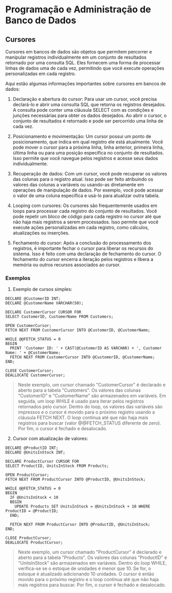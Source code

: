 # Programação e Administração de Banco de Dados
## Cursores
Cursores em bancos de dados são objetos que permitem percorrer e manipular registros individualmente em um conjunto de resultados retornado por uma consulta SQL. Eles fornecem uma forma de processar linhas de dados uma de cada vez, permitindo que você execute operações personalizadas em cada registro.

Aqui estão algumas informações importantes sobre cursores em bancos de dados:
1. Declaração e abertura do cursor: Para usar um cursor, você precisa declará-lo e abrir uma consulta SQL que retorna os registros desejados. A consulta pode conter uma cláusula SELECT com as condições e junções necessárias para obter os dados desejados. Ao abrir o cursor, o conjunto de resultados é retornado e pode ser percorrido uma linha de cada vez.

2. Posicionamento e movimentação: Um cursor possui um ponto de posicionamento, que indica em qual registro ele está atualmente. Você pode mover o cursor para a próxima linha, linha anterior, primeira linha, última linha ou para uma posição específica no conjunto de resultados. Isso permite que você navegue pelos registros e acesse seus dados individualmente.

3. Recuperação de dados: Com um cursor, você pode recuperar os valores das colunas para o registro atual. Isso pode ser feito atribuindo os valores das colunas a variáveis ou usando-as diretamente em operações de manipulação de dados. Por exemplo, você pode acessar o valor de uma coluna específica e usá-lo para atualizar outra tabela.

4. Looping com cursores: Os cursores são frequentemente usados em loops para processar cada registro do conjunto de resultados. Você pode repetir um bloco de código para cada registro no cursor até que não haja mais registros a serem processados. Isso permite que você execute ações personalizadas em cada registro, como cálculos, atualizações ou inserções.

5. Fechamento do cursor: Após a conclusão do processamento dos registros, é importante fechar o cursor para liberar os recursos do sistema. Isso é feito com uma declaração de fechamento do cursor. O fechamento do cursor encerra a iteração pelos registros e libera a memória ou outros recursos associados ao cursor.

### Exemplos
1. Exemplo de cursos simples:
~~~
DECLARE @CustomerID INT;
DECLARE @CustomerName VARCHAR(50);

DECLARE CustomerCursor CURSOR FOR
SELECT CustomerID, CustomerName FROM Customers;

OPEN CustomerCursor;
FETCH NEXT FROM CustomerCursor INTO @CustomerID, @CustomerName;

WHILE @@FETCH_STATUS = 0
BEGIN
  PRINT 'Customer ID: ' + CAST(@CustomerID AS VARCHAR) + ', Customer Name: ' + @CustomerName;
  FETCH NEXT FROM CustomerCursor INTO @CustomerID, @CustomerName;
END;

CLOSE CustomerCursor;
DEALLOCATE CustomerCursor;
~~~
> Neste exemplo, um cursor chamado "CustomerCursor" é declarado e aberto para a tabela "Customers". Os valores das colunas "CustomerID" e "CustomerName" são armazenados em variáveis. Em seguida, um loop WHILE é usado para iterar pelos registros retornados pelo cursor. Dentro do loop, os valores das variáveis são impressos e o cursor é movido para o próximo registro usando a cláusula FETCH NEXT. O loop continua até que não haja mais registros para buscar (valor @@FETCH_STATUS diferente de zero). Por fim, o cursor é fechado e desalocado.

2. Cursor com atualização de valores:
~~~
DECLARE @ProductID INT;
DECLARE @UnitsInStock INT;

DECLARE ProductCursor CURSOR FOR
SELECT ProductID, UnitsInStock FROM Products;

OPEN ProductCursor;
FETCH NEXT FROM ProductCursor INTO @ProductID, @UnitsInStock;

WHILE @@FETCH_STATUS = 0
BEGIN
  IF @UnitsInStock < 10
  BEGIN
    UPDATE Products SET UnitsInStock = @UnitsInStock + 10 WHERE ProductID = @ProductID;
  END;
  
  FETCH NEXT FROM ProductCursor INTO @ProductID, @UnitsInStock;
END;

CLOSE ProductCursor;
DEALLOCATE ProductCursor;
~~~
> Neste exemplo, um cursor chamado "ProductCursor" é declarado e aberto para a tabela "Products". Os valores das colunas "ProductID" e "UnitsInStock" são armazenados em variáveis. Dentro do loop WHILE, verifica-se se o estoque de unidades é menor que 10. Se for, o estoque é atualizado adicionando 10 unidades. O cursor é então movido para o próximo registro e o loop continua até que não haja mais registros para buscar. Por fim, o cursor é fechado e desalocado.